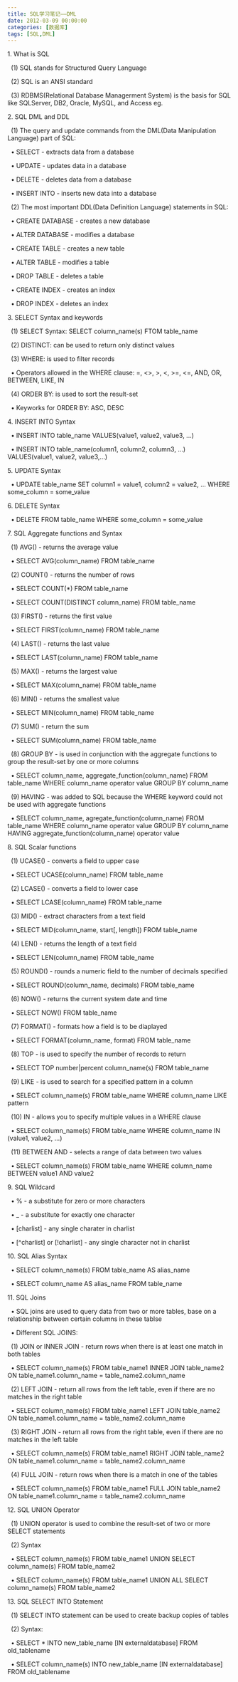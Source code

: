 ```yaml
---
title: SQL学习笔记——DML
date: 2012-03-09 00:00:00
categories: [数据库]
tags: [SQL,DML]
---
```


​1. What is SQL

  (1) SQL stands for Structured Query Language

  (2) SQL is an ANSI standard

  (3) RDBMS(Relational Database Managerment System) is the basis for SQL
like SQLServer, DB2, Oracle, MySQL, and Access eg.


​2. SQL DML and DDL

  (1) The query and update commands from the DML(Data Manipulation
Language) part of SQL:

  • SELECT - extracts data from a database

  • UPDATE - updates data in a database

  • DELETE - deletes data from a database

  • INSERT INTO - inserts new data into a database

  (2) The most important DDL(Data Definition Language) statements in
SQL:

  • CREATE DATABASE - creates a new database

  • ALTER DATABASE - modifies a database

  • CREATE TABLE - creates a new table

  • ALTER TABLE - modifies a table

  • DROP TABLE - deletes a table

  • CREATE INDEX - creates an index

  • DROP INDEX - deletes an index


​3. SELECT Syntax and keywords

  (1) SELECT Syntax: SELECT column\_name(s) FTOM table\_name

  (2) DISTINCT: can be used to return only distinct values

  (3) WHERE: is used to filter records

  • Operators allowed in the WHERE clause: =, \<\>, \>, \<, \>=, \<=,
AND, OR, BETWEEN, LIKE, IN

  (4) ORDER BY: is used to sort the result-set

  • Keyworks for ORDER BY: ASC, DESC


​4. INSERT INTO Syntax

  • INSERT INTO table\_name VALUES(value1, value2, value3, ...) 

  • INSERT INTO table\_name(column1, column2, column3, ...)
VALUES(value1, value2, value3,...)


​5. UPDATE Syntax

  • UPDATE table\_name SET column1 = value1, column2 = value2, ... WHERE
some\_column = some\_value


​6. DELETE Syntax

  • DELETE FROM table\_name WHERE some\_column = some\_value


​7. SQL Aggregate functions and Syntax

  (1) AVG() - returns the average value

  • SELECT AVG(column\_name) FROM table\_name

  (2) COUNT() - returns the number of rows

  • SELECT COUNT(\*) FROM table\_name

  • SELECT COUNT(DISTINCT column\_name) FROM table\_name

  (3) FIRST() - returns the first value

  • SELECT FIRST(column\_name) FROM table\_name

  (4) LAST() - returns the last value

  • SELECT LAST(column\_name) FROM table\_name

  (5) MAX() - returns the largest value

  • SELECT MAX(column\_name) FROM table\_name

  (6) MIN() - returns the smallest value

  • SELECT MIN(column\_name) FROM table\_name

  (7) SUM() - return the sum

  • SELECT SUM(column\_name) FROM table\_name

  (8) GROUP BY - is used in conjunction with the aggregate functions to
group the result-set by one or more columns

  • SELECT column\_name, aggregate\_function(column\_name) FROM
table\_name WHERE column\_name operator value GROUP BY column\_name

  (9) HAVING - was added to SQL because the WHERE keyword could not be
used with aggregate functions

  • SELECT column\_name, agregate\_function(column\_name) FROM
table\_name WHERE column\_name operator value GROUP BY column\_name
HAVING aggregate\_function(column\_name) operator value


​8. SQL Scalar functions

  (1) UCASE() - converts a field to upper case

  • SELECT UCASE(column\_name) FROM table\_name

  (2) LCASE() - converts a field to lower case

  • SELECT LCASE(column\_name) FROM table\_name

  (3) MID() - extract characters from a text field

  • SELECT MID(column\_name, start[, length]) FROM table\_name

  (4) LEN() - returns the length of a text field

  • SELECT LEN(column\_name) FROM table\_name

  (5) ROUND() - rounds a numeric field to the number of decimals
specified

  • SELECT ROUND(column\_name, decimals) FROM table\_name

  (6) NOW() - returns the current system date and time

  • SELECT NOW() FROM table\_name

  (7) FORMAT() - formats how a field is to be diaplayed

  • SELECT FORMAT(column\_name, format) FROM table\_name

  (8) TOP - is used to specify the number of records to return

  • SELECT TOP number|percent column\_name(s) FROM table\_name

  (9) LIKE - is used to search for a specified pattern in a column

  • SELECT column\_name(s) FROM table\_name WHERE column\_name LIKE
pattern

  (10) IN - allows you to specify multiple values in a WHERE clause

  • SELECT column\_name(s) FROM table\_name WHERE column\_name IN
(value1, value2, ...)

  (11) BETWEEN AND - selects a range of data between two values

  • SELECT column\_name(s) FROM table\_name WHERE column\_name BETWEEN
value1 AND value2


​9. SQL Wildcard

  • % - a substitute for zero or more characters

  • \_ - a substitute for exactly one character

  • [charlist] - any single charater in charlist

  • [\^charlist] or [!charlist] - any single character not in charlist


​10. SQL Alias Syntax

  • SELECT column\_name(s) FROM table\_name AS alias\_name

  • SELECT column\_name AS alias\_name FROM table\_name


​11. SQL Joins

  • SQL joins are used to query data from two or more tables, base on a
relationship between certain columns in these tablse

  • Different SQL JOINS:

  (1) JOIN or INNER JOIN - return rows when there is at least one match
in both tables

  • SELECT column\_name(s) FROM table\_name1 INNER JOIN table\_name2 ON
table\_name1.column\_name = table\_name2.column\_name

  (2) LEFT JOIN - return all rows from the left table, even if there are
no matches in the right table

  • SELECT column\_name(s) FROM table\_name1 LEFT JOIN table\_name2 ON
table\_name1.column\_name = table\_name2.column\_name

  (3) RIGHT JOIN - return all rows from the right table, even if there
are no matches in the left table

  • SELECT column\_name(s) FROM table\_name1 RIGHT JOIN table\_name2 ON
table\_name1.column\_name = table\_name2.column\_name

  (4) FULL JOIN - return rows when there is a match in one of the tables

  • SELECT column\_name(s) FROM table\_name1 FULL JOIN table\_name2 ON
table\_name1.column\_name = table\_name2.column\_name


​12. SQL UNION Operator

  (1) UNION operator is used to combine the result-set of two or more
SELECT statements

  (2) Syntax

  • SELECT column\_name(s) FROM table\_name1 UNION SELECT
column\_name(s) FROM table\_name2

  • SELECT column\_name(s) FROM table\_name1 UNION ALL SELECT
column\_name(s) FROM table\_name2


​13. SQL SELECT INTO Statement

  (1) SELECT INTO statement can be used to create backup copies of
tables

  (2) Syntax:

  • SELECT \* INTO new\_table\_name [IN externaldatabase] FROM
old\_tablename

  • SELECT column\_name(s) INTO new\_table\_name [IN externaldatabase]
FROM old\_tablename
